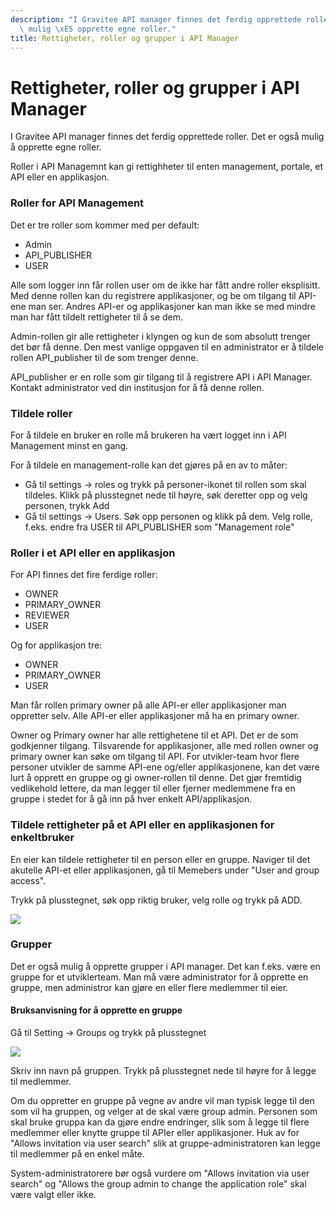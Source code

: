 ```yaml
---
description: "I Gravitee API manager finnes det ferdig opprettede roller. Det er ogs\xE5\
  \ mulig \xE5 opprette egne roller."
title: Rettigheter, roller og grupper i API Manager
---
```


# Rettigheter, roller og grupper i API Manager

I Gravitee API manager finnes det ferdig opprettede roller. Det er også mulig å opprette egne roller.

Roller i API Managemnt kan gi rettighheter til enten management, portale, et API eller en applikasjon.

### Roller for API Management

Det er tre roller som kommer med per default:

* Admin
* API\_PUBLISHER
* USER

Alle som logger inn får rollen user om de ikke har fått andre roller eksplisitt. Med denne rollen kan du registrere applikasjoner, og be om tilgang til API-ene man ser. Andres API-er og applikasjoner kan man ikke se med mindre man har fått tildelt rettigheter til å se dem.

Admin-rollen gir alle rettigheter i klyngen og kun de som absolutt trenger det bør få denne. Den mest vanlige oppgaven til en administrator er å tildele rollen API\_publisher til de som trenger denne.

API\_publisher er en rolle som gir tilgang til å registrere API i API Manager. Kontakt administrator ved din institusjon for å få denne rollen.

### Tildele roller

For å tildele en bruker en rolle må brukeren ha vært logget inn i API Management minst en gang.

For å tildele en management-rolle kan det gjøres på en av to måter:

* Gå til settings -\> roles og trykk på personer-ikonet til rollen som skal tildeles. Klikk på plusstegnet nede til høyre, søk deretter opp og velg personen, trykk Add
* Gå til settings -\> Users. Søk opp personen og klikk på dem. Velg rolle, f.eks. endre fra USER til API\_PUBLISHER som "Management role"

### Roller i et API eller en applikasjon

For API finnes det fire ferdige roller:

* OWNER
* PRIMARY\_OWNER
* REVIEWER
* USER

Og for applikasjon tre:

* OWNER
* PRIMARY\_OWNER
* USER

Man får rollen primary owner på alle API-er eller applikasjoner man oppretter selv. Alle API-er eller applikasjoner må ha en primary owner.

Owner og Primary owner har alle rettighetene til et API. Det er de som godkjenner tilgang. Tilsvarende for applikasjoner, alle med rollen owner og primary owner kan søke om tilgang til API. For utvikler-team hvor flere personer utvikler de samme API-ene og/eller applikasjonene, kan det være lurt å opprett en gruppe og gi owner-rollen til denne. Det gjør fremtidig vedlikehold lettere, da man legger til eller fjerner medlemmene fra en gruppe i stedet for å gå inn på hver enkelt API/applikasjon.

### Tildele rettigheter på et API eller en applikasjonen for enkeltbruker

En eier kan tildele rettigheter til en person eller en gruppe. Naviger til det akutelle API-et eller applikasjonen, gå til Memebers under "User and group access".

Trykk på plusstegnet, søk opp riktig bruker, velg rolle og trykk på ADD.

![](/datadeling/img/image-20201030150117-1.png)

### Grupper

Det er også mulig å opprette grupper i API manager. Det kan f.eks. være en gruppe for et utviklerteam. Man må være administrator for å opprette en gruppe, men administror kan gjøre en eller flere medlemmer til eier.

#### Bruksanvisning for å opprette en gruppe

Gå til Setting -\> Groups og trykk på plusstegnet

![](/datadeling/img/image-20201001150026-1.png)

Skriv inn navn på gruppen. Trykk på plusstegnet nede til høyre for å legge til medlemmer.

Om du oppretter en gruppe på vegne av andre vil man typisk legge til den som vil ha gruppen, og velger at de skal være group admin. Personen som skal bruke gruppa kan da gjøre endre endringer, slik som å legge til flere medlemmer eller knytte gruppe til APIer eller applikasjoner. Huk av for "Allows invitation via user search" slik at gruppe-administratoren kan legge til medlemmer på en enkel måte.

System-administratorere bør også vurdere om "Allows invitation via user search" og "Allows the group admin to change the application role" skal være valgt eller ikke.
